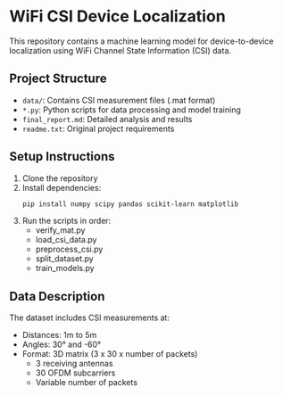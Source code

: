 # WiFi CSI Device Localization

This repository contains a machine learning model for device-to-device localization using WiFi Channel State Information (CSI) data.

## Project Structure

- `data/`: Contains CSI measurement files (.mat format)
- `*.py`: Python scripts for data processing and model training
- `final_report.md`: Detailed analysis and results
- `readme.txt`: Original project requirements

## Setup Instructions

1. Clone the repository
2. Install dependencies:
   ```bash
   pip install numpy scipy pandas scikit-learn matplotlib
   ```
3. Run the scripts in order:
   - verify_mat.py
   - load_csi_data.py
   - preprocess_csi.py
   - split_dataset.py
   - train_models.py

## Data Description

The dataset includes CSI measurements at:
- Distances: 1m to 5m
- Angles: 30° and -60°
- Format: 3D matrix (3 x 30 x number of packets)
  - 3 receiving antennas
  - 30 OFDM subcarriers
  - Variable number of packets
